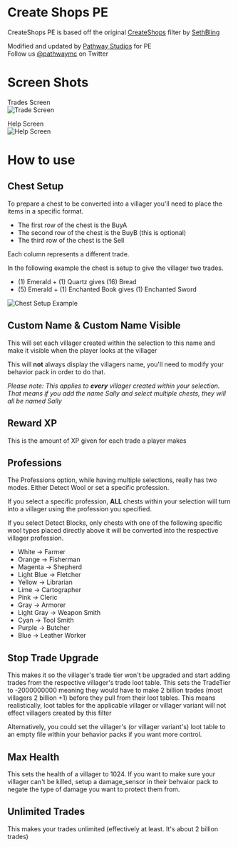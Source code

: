 # Create Shops PE
CreateShops PE is based off the original [CreateShops](https://www.youtube.com/watch?v=dMDnbyFDvXQ) filter by [SethBling](https://www.youtube.com/channel/UC8aG3LDTDwNR1UQhSn9uVrw)

Modified and updated by [Pathway Studios](http://pathway.studio) for PE  
Follow us [@pathwaymc](https://twitter.com/@pathwaymc) on Twitter

# Screen Shots
Trades Screen  
![Trade Screen](https://user-images.githubusercontent.com/1608235/29000334-5e3f89ae-7a35-11e7-9420-ffa3a1fee980.png "Trade Screen")

Help Screen  
![Help Screen](https://user-images.githubusercontent.com/1608235/29000335-6010e8ea-7a35-11e7-9363-dc0bc0a36624.png "Help Screen")

# How to use

## Chest Setup
To prepare a chest to be converted into a villager you'll need to place the items in a specific format.

* The first row of the chest is the BuyA
* The second row of the chest is the BuyB (this is optional)
* The third row of the chest is the Sell

Each column represents a different trade. 

In the following example the chest is setup to give the villager two trades.

* (1) Emerald + (1) Quartz gives (16) Bread
* (5) Emerald + (1) Enchanted Book gives (1) Enchanted Sword

![Chest Setup Example](https://user-images.githubusercontent.com/1608235/29000338-6a49d72c-7a35-11e7-97cc-257aff4e970f.png "Chest Setup Example")

## Custom Name & Custom Name Visible
This will set each villager created within the selection to this name and make it visible when the player looks at the villager

This will **not** always display the villagers name, you'll need to modify your behavior pack in order to do that.

*Please note: This applies to **every** villager created within your selection. That means if you add the name Sally and select multiple chests, they will all be named Sally*

## Reward XP
This is the amount of XP given for each trade a player makes

## Professions
The Professions option, while having multiple selections, really has two modes. Either Detect Wool or set a specific profession. 

If you select a specific profession, **ALL** chests within your selection will turn into a villager using the profession you specified.

If you select Detect Blocks, only chests with one of the following specific wool types placed directly above it will be converted into the respective villager profession.

* White -> Farmer
* Orange -> Fisherman
* Magenta -> Shepherd
* Light Blue -> Fletcher 
* Yellow -> Librarian
* Lime -> Cartographer
* Pink -> Cleric
* Gray -> Armorer
* Light Gray -> Weapon Smith
* Cyan -> Tool Smith
* Purple -> Butcher
* Blue -> Leather Worker

## Stop Trade Upgrade
This makes it so the villager's trade tier won't be upgraded and start adding trades from the respective villager's trade loot table. This sets the TradeTier to -2000000000 meaning they would have to make 2 billion trades (most villagers 2 billion +1) before they pull from their loot tables. This means realistically, loot tables for the applicable villager or villager variant will not effect villagers created by this filter

Alternatively, you could set the villager's (or villager variant's) loot table to an empty file within your behavior packs if you want more control.

## Max Health
This sets the health of a villager to 1024. If you want to make sure your villager can't be killed, setup a damage\_sensor in their behvaior pack to negate the type of damage you want to protect them from.

## Unlimited Trades
This makes your trades unlimited (effectively at least. It's about 2 billion trades)
